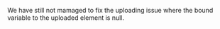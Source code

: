 We have still not mamaged to fix the uploading issue where the bound variable to the uploaded element is null.